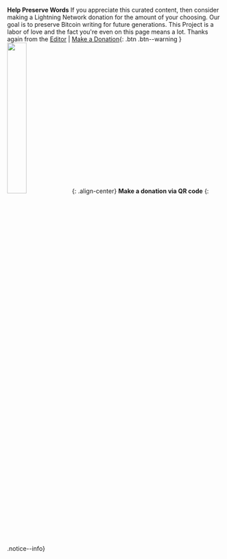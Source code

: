
**Help Preserve Words** If you appreciate this curated content, then consider making a Lightning Network donation for the amount of your choosing. Our goal is to preserve Bitcoin writing for future generations. This Project is a labor of love and the fact you're even on this page means a lot. Thanks again from the [Editor](https://twitter.com/_joerodgers) | [Make a Donation](https://paywall.link/to/thanks){: .btn .btn--warning }
<img src="https://paywall.link/to/donation" style="width: 30%; height: 30%"/>{: .align-center}
**Make a donation via QR code**
{: .notice--info}
